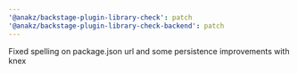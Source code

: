 ```yaml
---
'@anakz/backstage-plugin-library-check': patch
'@anakz/backstage-plugin-library-check-backend': patch
---
```


Fixed spelling on package.json url and some persistence improvements with knex
